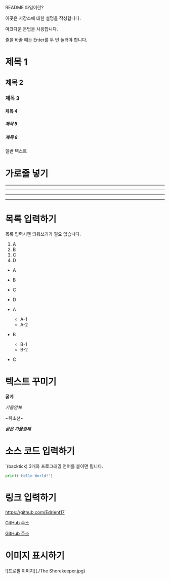 README 파일이란?

이곳은 저장소에 대한 설명을 작성합니다.

마크다운 문법을 사용합니다.


줄을 바꿀 때는 Enter를 두 번 눌러야 합니다.

# 제목 1

## 제목 2

### 제목 3

#### 제목 4

##### 제목 5

##### 제목 6

일반 텍스트

# 가로줄 넣기

---

- - - -

****

* * *

# 목록 입력하기

목록 입력시엔 띄워쓰기가 필요 없습니다.

1. A
2. B
3. C
4. D

- A
- B
- C
- D

- A
  - A-1
  - A-2
- B
  - B-1
  - B-2
- C

# 텍스트 꾸미기

**굵게**

*기울임체*

~취소선~

***굵은 기울임체***

# 소스 코드 입력하기

`(backtick) 3개와 프로그래밍 언어를 붙이면 됩니다.

```Python
print('Hello World!')
```

# 링크 입력하기
<https://github.com/Edrient17>

[GitHub 주소](https://github.com/Edrient17)

[GitHub 주소](https://github.com/Edrient17, "부연 설명")

# 이미지 표시하기
![프로필 이미지](./The Shorekeeper.jpg)

